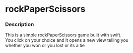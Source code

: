 # rockPaperScissors
<h3>Description</h3>
<p>This is a simple rockPaperScissors game built with swift.<br>
You click on your choice and it opens a new view telling you <br>
  whether you won or you lost or its a tie </p>
  
